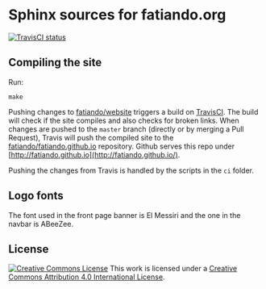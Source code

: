 # Sphinx sources for fatiando.org

[![TravisCI status](http://img.shields.io/travis/fatiando/website.svg?style=flat)](https://travis-ci.org/fatiando/website)

## Compiling the site

Run:

    make

Pushing changes to
[fatiando/website](https://github.com/fatiando/website)
triggers a build on [TravisCI](https://travis-ci.org/fatiando/website).
The build will check if the site compiles and also checks for broken links.
When changes are pushed to the `master` branch (directly or by merging a Pull
Request), Travis will push the compiled site to the
[fatiando/fatiando.github.io](https://github.com/fatiando/fatiando.github.io)
repository.
Github serves this repo under
[http://fatiando.github.io](http://fatiando.github.io/).

Pushing the changes from Travis is handled by the scripts in the `ci` folder.

## Logo fonts

The font used in the front page banner is El Messiri and the one in the navbar is
ABeeZee.

## License

[![Creative Commons
License](https://i.creativecommons.org/l/by/4.0/88x31.png)](http://creativecommons.org/licenses/by/4.0/)
This work is licensed under a
[Creative Commons Attribution 4.0 International
License](http://creativecommons.org/licenses/by/4.0/).
